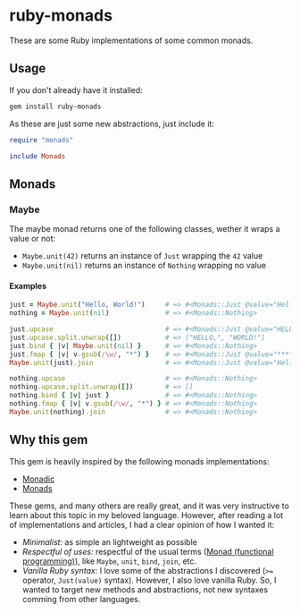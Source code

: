 # ruby-monads

These are some Ruby implementations of some common monads.

## Usage

If you don't already have it installed:

```sh
gem install ruby-monads
```

As these are just some new abstractions, just include it:

```ruby
require "monads"

include Monads
```

## Monads

### Maybe

The maybe monad returns one of the following classes, wether it wraps a value or not:

- `Maybe.unit(42)` returns an instance of `Just` wrapping the `42` value
- `Maybe.unit(nil)` returns an instance of `Nothing` wrapping no value

#### Examples

```ruby
just = Maybe.unit("Hello, World!")     # => #<Monads::Just @value="Hello, World!">
nothing = Maybe.unit(nil)              # => #<Monads::Nothing>

just.upcase                            # => #<Monads::Just @value="HELLO, WORLD!">
just.upcase.split.unwrap([])           # => ["HELLO,", "WORLD!"]
just.bind { |v| Maybe.unit(nil) }      # => #<Monads::Nothing>
just.fmap { |v| v.gsub(/\w/, "*") }    # => #<Monads::Just @value="*****, *****!">
Maybe.unit(just).join                  # => #<Monads::Just @value="Hello, World!">

nothing.upcase                         # => #<Monads::Nothing>
nothing.upcase.split.unwrap([])        # => []
nothing.bind { |v| just }              # => #<Monads::Nothing>
nothing.fmap { |v| v.gsub(/\w/, "*") } # => #<Monads::Nothing>
Maybe.unit(nothing).join               # => #<Monads::Nothing>
```

## Why this gem

This gem is heavily inspired by the following monads implementations:

- [Monadic](https://github.com/pzol/monadic)
- [Monads](https://github.com/tomstuart/monads)

These gems, and many others are really great, and it was very instructive to learn about this topic in my beloved language. However, after reading a lot of implementations and articles, I had a clear opinion of how I wanted it:

- _Minimalist:_ as simple an lightweight as possible
- _Respectful of uses:_ respectful of the usual terms ([Monad (functional programming)](https://en.wikipedia.org/wiki/Monad_(functional_programming))), like `Maybe`, `unit`, `bind`, `join`, etc.
- _Vanilla Ruby syntax:_ I love some of the abstractions I discovered (`>=` operator, `Just(value)` syntax). However, I also love vanilla Ruby. So, I wanted to target new methods and abstractions, not new syntaxes comming from other languages.
